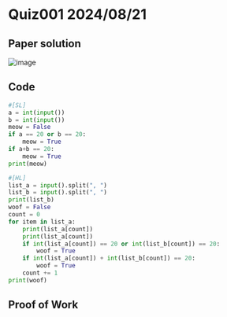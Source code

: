 # Quiz001 2024/08/21

## Paper solution
![image](https://github.com/user-attachments/assets/ae94a8a9-3586-4508-9ef1-ef727c4f59a3)


## Code
```.py
#[SL]
a = int(input())
b = int(input())
meow = False
if a == 20 or b == 20:
    meow = True
if a+b == 20:
    meow = True
print(meow)

#[HL]
list_a = input().split(", ")
list_b = input().split(", ")
print(list_b)
woof = False
count = 0
for item in list_a:
    print(list_a[count])
    print(list_a[count])
    if int(list_a[count]) == 20 or int(list_b[count]) == 20:
        woof = True
    if int(list_a[count]) + int(list_b[count]) == 20:
        woof = True
    count += 1
print(woof)
```

## Proof of Work
